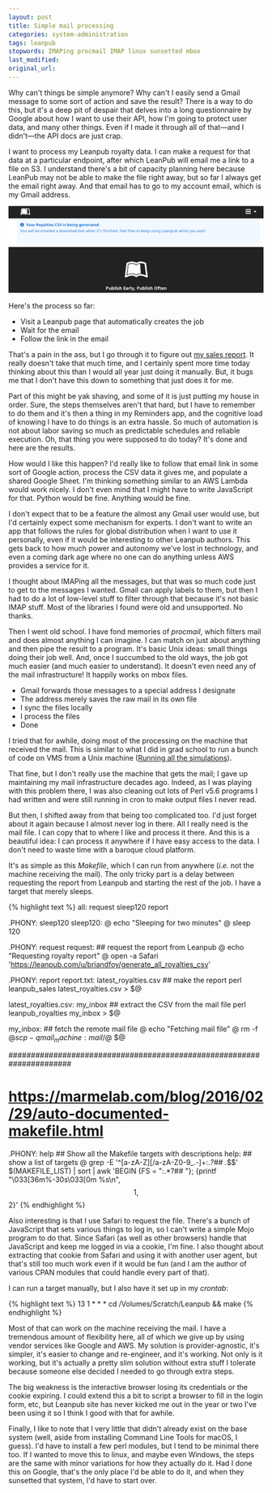 ```yaml
---
layout: post
title: Simple mail processing
categories: system-administration
tags: leanpub
stopwords: IMAPing procmail IMAP linux sunsetted mbox
last_modified:
original_url:
---
```


Why can't things be simple anymore? Why can't I easily send a Gmail message to some sort of action and save the result? There is a way to do this, but it's a deep pit of despair that delves into a long questionnaire by Google about how I want to use their API, how I'm going to protect user data, and many other things. Even if I made it through all of that—and I didn't—the API docs are just crap.

I want to process my Leanpub royalty data. I can make a request for that data at a particular endpoint, after which LeanPub will email me a link to a file on S3. I understand there's a bit of capacity planning here because LeanPub may not be able to make the file right away, but so far I always get the email right away. And that email has to go to my account email, which is my Gmail address.

![](/images/leanpub/wait_for_mail.png)

Here's the process so far:

* Visit a Leanpub page that automatically creates the job
* Wait for the email
* Follow the link in the email

That's a pain in the ass, but I go through it to figure out [my sales report](/leanpub-monthly-sales/). It really doesn't take that much time, and I certainly spent more time today thinking about this than I would all year just doing it manually. But, it bugs me that I don't have this down to something that just does it for me.

Part of this might be yak shaving, and some of it is just putting my house in order. Sure, the steps themselves aren't that hard, but I have to remember to do them and it's then a thing in my Reminders app, and the cognitive load of knowing I have to do things is an extra hassle. So much of automation is not about labor saving so much as predictable schedules and reliable execution. Oh, that thing you were supposed to do today? It's done and here are the results.

How would I like this happen? I'd really like to follow that email link in some sort of Google action, process the CSV data it gives me, and populate a shared Google Sheet. I'm thinking something similar to an AWS Lambda would work nicely. I don't even mind that I might have to write JavaScript for that. Python would be fine. Anything would be fine.

I don't expect that to be a feature the almost any Gmail user would use, but I'd certainly expect some mechanism for experts. I don't want to write an app that follows the rules for global distribution when I want to use it personally, even if it would be interesting to other Leanpub authors. This gets back to how much power and autonomy we've lost in technology, and even a coming dark age where no one can do anything unless AWS provides a service for it.

I thought about IMAPing all the messages, but that was so much code just to get to the messages I wanted. Gmail can apply labels to them, but then I had to do a lot of low-level stuff to filter through that because it's not basic IMAP stuff. Most of the libraries I found were old and unsupported. No thanks.

Then I went old school. I have fond memories of *procmail*, which filters mail and does almost anything I can imagine. I can match on just about anything and then pipe the result to a program. It's basic Unix ideas: small things doing their job well. And, once I succumbed to the old ways, the job got much easier (and much easier to understand). It doesn't even need any of the mail infrastructure! It happily works on mbox files.

* Gmail forwards those messages to a special address I designate
* The address merely saves the raw mail in its own file
* I sync the files locally
* I process the files
* Done

I tried that for awhile, doing most of the processing on the machine that received the mail. This is similar to what I did in grad school to run a bunch of code on VMS from a Unix machine ([Running all the simulations](/running-all-the-simulations/)).

That fine, but I don't really use the machine that gets the mail; I gave up maintaining my mail infrastructure decades ago. Indeed, as I was playing with this problem there, I was also cleaning out lots of Perl v5.6 programs I had written and were still running in cron to make output files I never read.

But then, I shifted away from that being too complicated too. I'd just forget about it again because I almost never log in there. All I really need is the mail file. I can copy that to where I like and process it there. And this is a beautiful idea: I can process it anywhere if I have easy access to the data. I don't need to waste time with a baroque cloud platform.

It's as simple as this *Makefile*, which I can run from anywhere (*i.e.* not the machine receiving the mail). The only tricky part is a delay between requesting the report from Leanpub and starting the rest of the job. I have a target that merely sleeps.

{% highlight text %}
all: request sleep120 report

.PHONY: sleep120
sleep120:
	@ echo "Sleeping for two minutes"
	@ sleep 120

.PHONY: request
request:    ## request the report from Leanpub
	@ echo "Requesting royalty report"
	@ open -a Safari 'https://leanpub.com/u/briandfoy/generate_all_royalties_csv'

.PHONY: report
report.txt: latest_royalties.csv   ## make the report
	perl leanpub_sales latest_royalties.csv > $@

latest_royalties.csv: my_inbox  ## extract the CSV from the mail file
	perl leanpub_royalties my_inbox > $@

my_inbox: ## fetch the remote mail file
	@ echo "Fetching mail file"
	@ rm -f $@
	scp -q mail_machine:mail/$@ $@

######################################################################
# https://marmelab.com/blog/2016/02/29/auto-documented-makefile.html
.PHONY: help ## Show all the Makefile targets with descriptions
help: ## show a list of targets
	@ grep -E '^[a-zA-Z][/a-zA-Z0-9_.-]+:.*?## .*$$' $(MAKEFILE_LIST) | sort | awk 'BEGIN {FS = ":.*?## "}; {printf "\033[36m%-30s\033[0m %s\n", $$1, $$2}'
{% endhighlight %}

Also interesting is that I use Safari to request the file. There's a bunch of JavaScript that sets various things to log in, so I can't write a simple Mojo program to do that. Since Safari (as well as other browsers) handle that JavaScript and keep me logged in via a cookie, I'm fine. I also thought about extracting that cookie from Safari and using it with another user agent, but that's still too much work even if it would be fun (and I am the author of various CPAN modules that could handle every part of that).

I can run a target manually, but I also have it set up in my *crontab*:

{% highlight text %}
13 1 * * * cd /Volumes/Scratch/Leanpub && make
{% endhighlight %}

Most of that can work on the machine receiving the mail. I have a tremendous amount of flexibility here, all of which we give up by using vendor services like Google and AWS. My solution is provider-agnostic, it's simpler, it's easier to change and re-engineer, and it's working. Not only is it working, but it's actually a pretty slim solution without extra stuff I tolerate because someone else decided I needed to go through extra steps.

The big weakness is the interactive browser losing its credentials or the cookie expiring. I could extend this a bit to script a browser to fill in the login form, etc, but Leanpub site has never kicked me out in the year or two I've been using it so I think I good with that for awhile.

Finally, I like to note that I very little that didn't already exist on the base system (well, aside from installing Command Line Tools for macOS, I guess). I'd have to install a few perl modules, but I tend to be minimal there too. If I wanted to move this to linux, and maybe even Windows, the steps are the same with minor variations for how they actually do it. Had I done this on Google, that's the only place I'd be able to do it, and when they sunsetted that system, I'd have to start over.
